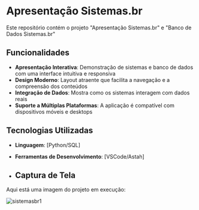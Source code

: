 # Apresentação Sistemas.br

Este repositório contém o projeto "Apresentação Sistemas.br" e "Banco de Dados Sistemas.br"

## Funcionalidades

- **Apresentação Interativa**: Demonstração de sistemas e banco de dados com uma interface intuitiva e responsiva
- **Design Moderno**: Layout atraente que facilita a navegação e a compreensão dos conteúdos
- **Integração de Dados**: Mostra como os sistemas interagem com dados reais
- **Suporte a Múltiplas Plataformas**: A aplicação é compatível com dispositivos móveis e desktops

## Tecnologias Utilizadas

- **Linguagem**: [Python/SQL]
- **Ferramentas de Desenvolvimento**: [VSCode/Astah]

- ## Captura de Tela

Aqui está uma imagem do projeto em execução:

![sistemasbr1](https://i.postimg.cc/QdFKk78k/image.png)
